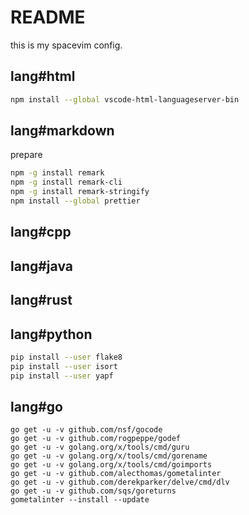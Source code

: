 # README

this is my spacevim config.

## lang#html

```sh
npm install --global vscode-html-languageserver-bin
```

## lang#markdown

prepare

```sh
npm -g install remark
npm -g install remark-cli
npm -g install remark-stringify
npm install --global prettier
```

## lang#cpp

## lang#java

## lang#rust

## lang#python

```sh
pip install --user flake8
pip install --user isort
pip install --user yapf
```

## lang#go

```
go get -u -v github.com/nsf/gocode
go get -u -v github.com/rogpeppe/godef
go get -u -v golang.org/x/tools/cmd/guru
go get -u -v golang.org/x/tools/cmd/gorename
go get -u -v golang.org/x/tools/cmd/goimports
go get -u -v github.com/alecthomas/gometalinter
go get -u -v github.com/derekparker/delve/cmd/dlv
go get -u -v github.com/sqs/goreturns
gometalinter --install --update
```
